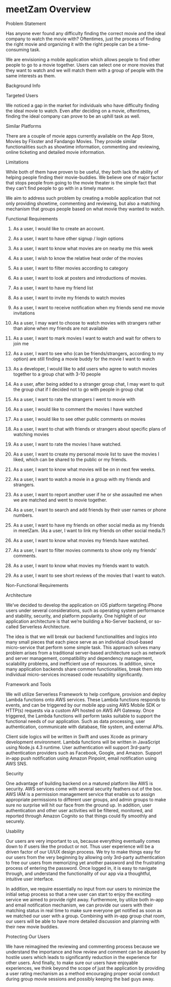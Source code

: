 # meetZam Overview

				 	 						
Problem Statement 

Has anyone ever found any difficulty finding the correct movie and the ideal company to watch the movie with? Oftentimes, just the process of finding the right movie and organizing it with the right people can be a time-consuming task.

We are envisioning a mobile application which allows people to find other people to go to a movie together. Users can select one or more movies that they want to watch and we will match them with a group of people with the same interests as them. 

Background Info	
					
Targeted Users 
		
We noticed a gap in the market for individuals who have difficulty finding the ideal movie to watch. Even after deciding on a movie, oftentimes, finding the ideal company can prove to be an uphill task as well.
					
Similar Platforms 
	
There are a couple of movie apps currently available on the App Store, Movies by Flixster and Fandango Movies. They provide similar functionalities such as showtime information, commenting and reviewing, online ticketing and detailed movie information.  

Limitations 

While both of them have proven to be useful, they both lack the ability of helping people finding their movie-buddies. We believe one of major factor that stops people from going to the movie theater is the simple fact that they can’t find people to go with in a timely manner. 

We aim to address such problem by creating a mobile application that not only providing showtime, commenting and reviewing, but also a matching mechanism that groups people based on what movie they wanted to watch.
			
Functional Requirements

1. As a user, I would like to create an account.
2. As a user, I want to have other signup / login options
3. As a user, I want to know what movies are on nearby me this week
4. As a user, I wish to know the relative heat order of the movies
5. As a user, I want to filter movies according to category
6. As a user, I want to look at posters and introductions of movies.
7. As a user, I want to have my friend list
8. As a user, I want to invite my friends to watch movies
9. As a user, I want to receive notification when my friends send me movie invitations
10. As a user, I may want to choose to watch movies with strangers rather than alone when my friends are not available
11. As a user, I want to mark movies I want to watch and wait for others to join me
12. As a user, I want to see who (can be friends/strangers, according to my option) are still finding a movie buddy for the movie I want to watch
13. As a developer, I would like to add users who agree to watch movies together to a group chat with 3-10 people
14. As a user, after being added to a stranger group chat, I may want to quit the group chat if I decided not to go with people in group chat
15. As a user, I want to rate the strangers I went to movie with
16. As a user, I would like to comment the movies I have watched
17. As a user, I would like to see other public comments on movies
18. As a user, I want to chat with friends or strangers about specific plans of watching movies
19. As a user, I want to rate the movies I have watched.
20. As a user, I want to create my personal movie list to save the movies I liked, which can be shared to the public or my friends.

21. As a user, I want to know what movies will be on in next few weeks. 
22. As a user, I want to watch a movie in a group with my friends and strangers.
23. As a user, I want to report another user if he or she assaulted me when we are matched and went to movie together.
24. As a user, I want to search and add friends by their user names or phone numbers.
25. As a user, I want to have my friends on other social media as my friends in meetZam. (As a user, I want to link my friends on other social media.?)
26. As a user, I want to know what movies my friends have watched.
27. As a user, I want to filter movies comments to show only my friends’ comments.
28. As a user, I want to know what movies my friends want to watch.
29. As a user, I want to see short reviews of the movies that I want to watch.


Non-Functional Requirements
							
Architecture 
					
We’ve decided to develop the application on iOS platform targeting iPhone users under several considerations, such as operating system performance and stability, security, and platform popularity. One highlight of our application architecture is that we’re building a No-Server backend, or so-called Serverless Architecture. 

The idea is that we will break our backend functionalities and logics into many small pieces that each piece serve as an individual cloud-based micro-service that perform some simple task. This approach solves many problem arises from a traditional server-based architecture such as network and server management, compatibility and dependency management, scalability problems, and inefficient use of resources. In addition, since many application backends share common functionalities, break them into individual micro-services increased code reusability significantly. 

Framework and Tools

We will utilize Serverless Framework to help configure, provision and deploy Lambda functions onto AWS services. These Lambda functions responds to events, and can be triggered by our mobile app using AWS Mobile SDK or HTTP(s) requests via a custom API hosted on AWS API Gateway. Once triggered, the Lambda functions will perform tasks suitable to support the functional needs of our application. Such as data processing, user authentication, communicate with database, file system, and external APIs. 

Client side logics will be written in Swift and uses Xcode as primary development environment. Lambda functions will be written in JavaScript using Node.js 4.3 runtime. User authentication will support 3rd-party authentication providers such as Facebook, Google, and Amazon. Support in-app push notification using Amazon Pinpoint, email notification using AWS SNS. 

Security

One advantage of building backend on a matured platform like AWS is security. AWS services come with several security feathers out of the box. AWS IAM is a permission management service that enable us to assign appropriate permissions to different user groups, and admin groups to make sure no surprise will hit our face from the ground up. In addition, user authentication and other user activities will be filtered, monitored, and reported through Amazon Cognito so that things could fly smoothly and securely.  

Usability

Our users are very important to us, because everything eventually comes down to if users like the product or not. Thus user experience will be a driven factor of our UI/UX design process. We try to make things easy for our users from the very beginning by allowing only 3rd-party authentication to free our users from memorizing yet another password and the frustrating process of entering the password. Once logged in, it is easy to navigate through, and understand the functionality of our app via a thoughtful, intuitive user interface. 

In addition, we require essentially no input from our users to minimize the initial setup process so that a new user can start to enjoy the exciting service we aimed to provide right away. Furthermore, by utilize both in-app and email notification mechanism, we can provide our users with their matching status in real time to make sure everyone get notified as soon as we matched our user with a group. Combining with in-app group chat room, our users will be able to have more detailed discussion and planning with their new movie buddies. 

Protecting Our Users

We have reimagined the reviewing and commenting process because we understand the importance and how review and comment can be abused by hostile users which leads to significantly reduction in the experience for other users. And finally, to make sure our users have enjoyable experiences, we think beyond the scope of just the application by providing a user rating mechanism as a method encouraging proper social conduct during group movie sessions and possibly keeping the bad guys away.


